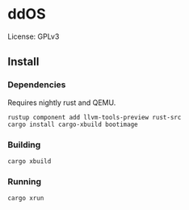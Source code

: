 # ddOS

License: GPLv3

## Install

### Dependencies

Requires nightly rust and QEMU.

```
rustup component add llvm-tools-preview rust-src
cargo install cargo-xbuild bootimage
```

### Building

```
cargo xbuild
```

### Running

```
cargo xrun
```
